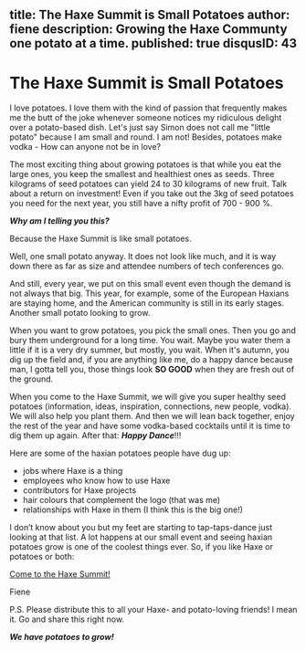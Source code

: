title: The Haxe Summit is Small Potatoes
author: fiene
description: Growing the Haxe Communty one potato at a time.
published: true
disqusID: 43
---

# The Haxe Summit is Small Potatoes

I love potatoes. I love them with the kind of passion that frequently makes me the butt of the joke whenever someone notices my ridiculous delight over a potato-based dish. Let's just say Simon does not call me "little potato" because I am small and round. I am not! Besides,  potatoes make vodka - How can anyone not be in love?

The most exciting thing about growing potatoes is that while you eat the large ones, you keep the smallest and healthiest ones as seeds. Three kilograms of seed potatoes can yield 24 to 30 kilograms of new fruit. Talk about a return on investment! Even if you take out the 3kg of seed potatoes you need for the next year, you still have a nifty profit of 700 - 900 %.

_**Why am I telling you this?**_

Because the Haxe Summit is like small potatoes. 

Well, one small potato anyway. It does not look like much, and it is way down there as far as size and attendee numbers of tech conferences go.

And still, every year, we put on this small event even though the demand is not always that big. This year, for example, some of the European Haxians are staying home, and the American community is still in its early stages. Another small potato looking to grow.

When you want to grow potatoes, you pick the small ones. Then you go and bury them underground for a long time. You wait. Maybe you water them a little if it is a very dry summer, but mostly, you wait. When it's autumn, you dig up the field and, if you are anything like me, do a happy dance because man, I gotta tell you, those things look **SO GOOD** when they are fresh out of the ground.

When you come to the Haxe Summit, we will give you super healthy seed potatoes (information, ideas, inspiration, connections, new people, vodka). We will also help you plant them. And then we will lean back together, enjoy the rest of the year and have some vodka-based cocktails until it is time to dig them up again. After that: _**Happy Dance**_!!!

Here are some of the haxian potatoes people have dug up:

- jobs where Haxe is a thing
- employees who know how to use Haxe
- contributors for Haxe projects
- hair colours that complement the logo (that was me)
- relationships with Haxe in them (I think this is the big one!)

I don’t know about you but my feet are starting to tap-taps-dance just looking at that list. A lot happens at our small event and seeing haxian potatoes grow is one of the coolest things ever. So, if you like Haxe or potatoes or both: 

[Come to the Haxe Summit!](https://summit.haxe.org/us/2019/)




Fiene

P.S. Please distribute this to all your Haxe- and potato-loving friends! I mean it. Go and share this right now. 

_**We have potatoes to grow!**_

